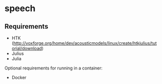 # speech

## Requirements

- HTK (http://voxforge.org/home/dev/acousticmodels/linux/create/htkjulius/tutorial/download)
- Julius
- Julia

Optional requirements for running in a container:
- Docker